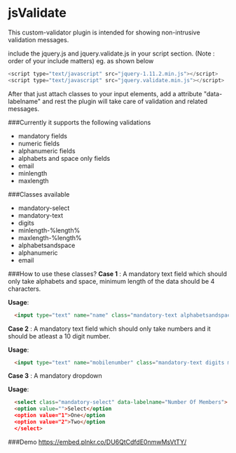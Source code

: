 # jsValidate

This custom-validator plugin is intended for showing non-intrusive validation messages.

include the jquery.js and jquery.validate.js in your script section. (Note : order of your include matters) 
eg. as shown below
``` javascript
<script type="text/javascript" src="jquery-1.11.2.min.js"></script>
<script type="text/javascript" src="jquery.validate.min.js"></script>
```
After that just attach classes to your input elements, add a attribute "data-labelname" and rest the plugin will take care of validation and related messages.

###Currently it supports the following validations
- mandatory fields 
- numeric fields 
- alphanumeric fields 
- alphabets and space only fields 
- email 
- minlength 
- maxlength 

###Classes available
- mandatory-select
- mandatory-text
- digits
- minlength-%length%
- maxlength-%length%
- alphabetsandspace
- alphanumeric
- email

###How to use these classes?
**Case 1** : A mandatory text field which should only take alphabets and space, minimum length of the data should be 4 characters.

**Usage**:
```html
  <input type="text" name="name" class="mandatory-text alphabetsandspace minlength-4" data-labelname="Name"></input>
```
**Case 2** : A mandatory text field which should only take numbers and it should be atleast a 10 digit number.

**Usage**:
```html
  <input type="text" name="mobilenumber" class="mandatory-text digits minlength-10"  data-labelname="Mobile Number"></input>
```
**Case 3** : A mandatory dropdown 

**Usage**:
```html
  <select class="mandatory-select" data-labelname="Number Of Members">
  <option value="">Select</option
  <option value="1">One</option
  <option value="2">Two</option
  </select>
```

###Demo
https://embed.plnkr.co/DU6QtCdfdE0nmwMsVtTY/
